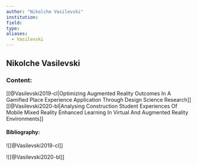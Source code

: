 ```yaml
---
author: "Nikolche Vasilevski"
institution:
field:
type:
aliases:
  - Vasilevski
---
```


## Nikolche Vasilevski

### Content:
[[@Vasilevski2019-cl|Optimizing Augmented Reality Outcomes In A Gamified Place Experience Application Through Design Science Research]]
[[@Vasilevski2020-bl|Analysing Construction Student Experiences Of Mobile Mixed Reality Enhanced Learning In Virtual And Augmented Reality Environments]]

#### Bibliography:

![[@Vasilevski2019-cl]]

![[@Vasilevski2020-bl]]